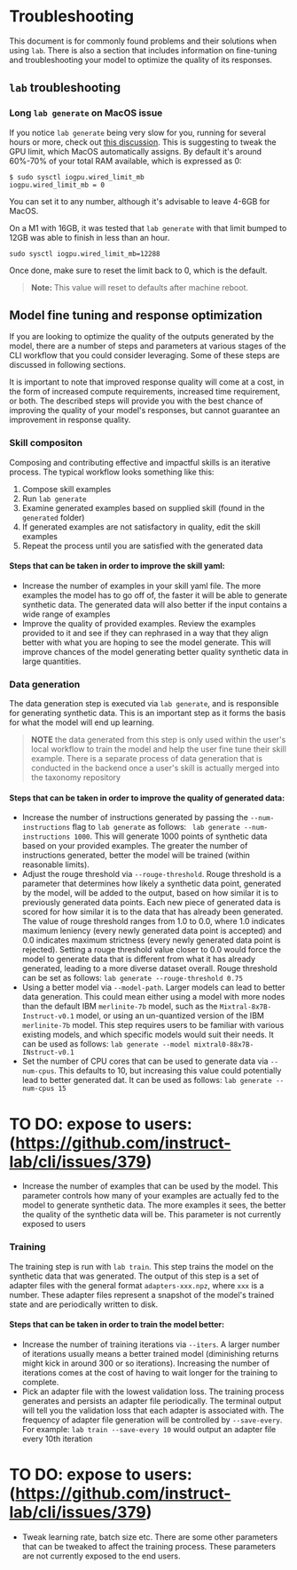 # Troubleshooting

This document is for commonly found problems and their solutions when using `lab`. There is also a section that includes information on fine-tuning and troubleshooting your model to optimize the quality of its responses. 

## `lab` troubleshooting

### Long `lab generate` on MacOS issue
If you notice `lab generate` being very slow for you, running for several hours or more,
check out [this discussion](https://github.com/ggerganov/llama.cpp/discussions/2182#discussioncomment-7698315).
This is suggesting to tweak the GPU limit, which MacOS automatically assigns. By default it's
around 60%-70% of your total RAM available, which is expressed as 0:
```
$ sudo sysctl iogpu.wired_limit_mb
iogpu.wired_limit_mb = 0
```
You can set it to any number, although it's advisable to leave 4-6GB for MacOS.

On a M1 with 16GB, it was tested that `lab generate` with that limit bumped to
12GB was able to finish in less than an hour.
```
sudo sysctl iogpu.wired_limit_mb=12288
```
Once done, make sure to reset the limit back to 0, which is the default.

> **Note:** This value will reset to defaults after machine reboot.


## Model fine tuning and response optimization 

If you are looking to optimize the quality of the outputs generated by the model, there are a number of steps and parameters at various stages of the CLI workflow that you could consider leveraging. Some of these steps are discussed in following sections. 

It is important to note that improved response quality will come at a cost, in the form of increased compute requirements, increased time requirement, or both. The described steps will provide you with the best chance of improving the quality of your model's responses, but cannot guarantee an improvement in response quality. 

### Skill compositon

Composing and contributing effective and impactful skills is an iterative process. The typical workflow looks something like this:
1. Compose skill examples
2. Run `lab generate` 
3. Examine generated examples based on supplied skill (found in the `generated` folder)
4. If generated examples are not satisfactory in quality, edit the skill examples 
5. Repeat the process until you are satisfied with the generated data

#### Steps that can be taken in order to improve the skill yaml:
- Increase the number of examples in your skill yaml file. The more examples the model has to go off of, the faster it will be able to generate synthetic data. The generated data will also better if the input contains a wide range of examples
- Improve the quality of provided examples. Review the examples provided to it and see if they can rephrased in a way that they align better with what you are hoping to see the model generate. This will improve chances of the model generating better quality synthetic data in large quantities.


### Data generation 

The data generation step is executed via `lab generate`, and is responsible for generating synthetic data. This is an important step as it forms the basis for what the model will end up learning. 

> **NOTE** the data generated from this step is only used within the user's local workflow to train the model and help the user fine tune their skill example. There is a separate process of data generation that is conducted in the backend once a user's skill is actually merged into the taxonomy repository  

#### Steps that can be taken in order to improve the quality of generated data:
- Increase the number of instructions generated by passing the `--num-instructions` flag to `lab generate` as follows:
` lab generate --num-instructions 1000`. This will generate 1000 points of synthetic data based on your provided examples. The greater the number of instructions generated, better the model will be trained (within reasonable limits). 
- Adjust the rouge threshold via `--rouge-threshold`. Rouge threshold is a parameter that determines how likely a synthetic data point, generated by the model, will be added to the output, based on how similar it is to previously generated data points. Each new piece of generated data is scored for how similar it is to the data that has already been generated. The value of rouge threshold ranges from 1.0 to 0.0, where 1.0 indicates maximum leniency (every newly generated data point is accepted) and 0.0 indicates maximum strictness (every newly generated data point is rejected). Setting a rouge threshold value closer to 0.0 would force the model to generate data that is different from what it has already generated, leading to a more diverse dataset overall. Rouge threshold can be set as follows:
`lab generate --rouge-threshold 0.75`
- Using a better model via `--model-path`. Larger models can lead to better data generation. This could mean either using a model with more nodes than the default IBM `merlinite-7b` model, such as the `Mixtral-8x7B-Instruct-v0.1` model, or using an un-quantized version of the IBM `merlinite-7b` model. This step requires users to be familiar with various existing models, and which specific models would suit their needs. It can be used as follows:
`lab generate --model mixtral0-88x7B-INstruct-v0.1`
- Set the number of CPU cores that can be used to generate data via `--num-cpus`. This defaults to 10, but increasing this value could potentially lead to better generated dat. It can be used as follows:
`lab generate --num-cpus 15`

# TO DO: expose to users: (https://github.com/instruct-lab/cli/issues/379)
- Increase the number of examples that can be used by the model. This parameter controls how many of your examples are actually fed to the model to generate synthetic data. The more examples it sees, the better the quality of the synthetic data will be. This parameter is not currently exposed to users


### Training 

The training step is run with `lab train`. This step trains the model on the synthetic data that was generated. The output of this step is a set of adapter files with the general format `adapters-xxx.npz`, where `xxx` is a number. These adapter files represent a snapshot of the model's trained state and are periodically written to disk. 

#### Steps that can be taken in order to train the model better:
- Increase the number of training iterations via `--iters`. A larger number of iterations usually means a better trained model (diminishing returns might kick in around 300 or so iterations). Increasing the number of iterations comes at the cost of having to wait longer for the training to complete. 
- Pick an adapter file with the lowest validation loss. The training process generates and persists an adapter file periodically. The terminal output will tell you the validation loss that each adapter is associated with. The frequency of adapter file generation will be controlled by `--save-every`. For example:
`lab train --save-every 10` would output an adapter file every 10th iteration 
  

# TO DO: expose to users: (https://github.com/instruct-lab/cli/issues/379)
- Tweak learning rate, batch size etc. There are some other parameters that can be tweaked to affect the training process. These parameters are not currently exposed to the end users. 
